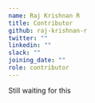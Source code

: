 ```yaml
---
name: Raj Krishnan R
title: Contributor
github: raj-krishnan-r
twitter: ""
linkedin: ""
slack: ""
joining_date: ""
role: contributor
---
```


Still waiting for this
